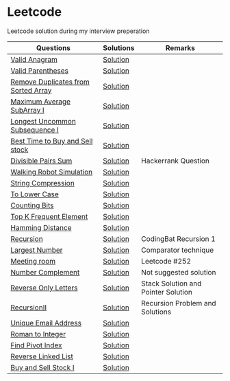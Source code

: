 # Leetcode 
Leetcode solution during my interview preperation

| Questions  | Solutions | Remarks |
| ------------- | ------------- | ------------- |
| [Valid Anagram](https://leetcode.com/problems/valid-anagram/description/)  | [Solution](https://github.com/manojkumarsmks/Leetcode/blob/master/ValidAnagram.java)|
| [Valid Parentheses](https://leetcode.com/problems/valid-parentheses/description/) | [Solution](https://github.com/manojkumarsmks/Leetcode/blob/master/ValidParentheses.java)|
| [Remove Duplicates from Sorted Array](https://leetcode.com/problems/remove-duplicates-from-sorted-array/description/) | [Solution](https://github.com/manojkumarsmks/Leetcode/blob/master/RemoveDupicateFromSortedArray.java)|
| [Maximum Average SubArray I](https://leetcode.com/problems/maximum-average-subarray-i/description/)| [Solution](https://github.com/manojkumarsmks/Leetcode/blob/master/MaximumAverageSubArrayI.java)|
| [Longest Uncommon Subsequence I](https://leetcode.com/problems/longest-uncommon-subsequence-i/description/)|[Solution](https://github.com/manojkumarsmks/Leetcode/blob/master/LongestUncommonSubsequenceI.java)|
| [Best Time to Buy and Sell stock](https://leetcode.com/problems/best-time-to-buy-and-sell-stock/description/)|[Solution](https://github.com/manojkumarsmks/Leetcode/blob/master/MaxStockProfitI.java)|
| [Divisible Pairs Sum](https://www.hackerrank.com/challenges/linkedin-practice-divisible-sum-pairs/problem)|[Solution](https://github.com/manojkumarsmks/Leetcode/blob/master/DivisiblePairsSum.java)| Hackerrank Question |
| [Walking Robot Simulation](https://leetcode.com/problems/walking-robot-simulation/description/)|[Solution](https://github.com/manojkumarsmks/Leetcode/blob/master/WalkingRobot.java)|
| [String Compression](https://leetcode.com/problems/string-compression/description/)|[Solution](https://github.com/manojkumarsmks/Leetcode/blob/master/StringCompression.java)|
| [To Lower Case](https://leetcode.com/problems/to-lower-case/)| [Solution](https://github.com/manojkumarsmks/Leetcode/blob/master/ToLowerCase.java)|
| [Counting Bits](https://leetcode.com/problems/counting-bits/description/)| [Solution](https://github.com/manojkumarsmks/Leetcode/blob/master/CountingBits.java)|
| [Top K Frequent Element](https://leetcode.com/problems/top-k-frequent-elements/description/)| [Solution](https://github.com/manojkumarsmks/Leetcode/blob/master/TopKFrequentElements.java)|
| [Hamming Distance](https://leetcode.com/problems/hamming-distance/description/) |[Solution](https://github.com/manojkumarsmks/Leetcode/blob/master/HammingDistance.java)|
| [Recursion](https://codingbat.com/java/Recursion-1) |[Solution](https://github.com/manojkumarsmks/Leetcode/tree/master/Recursion)|CodingBat Recursion 1|
|[Largest Number](https://leetcode.com/problems/largest-number/description/)|[Solution](https://github.com/manojkumarsmks/Leetcode/blob/master/LargestNumber.java)| Comparator technique |
|[Meeting room]()|[Solution](https://github.com/manojkumarsmks/Leetcode/blob/master/MeetingRooms.java)|Leetcode #252|
|[Number Complement](https://leetcode.com/problems/number-complement/description/)|[Solution](https://github.com/manojkumarsmks/Leetcode/blob/master/NumberComplement.java)|Not suggested solution|
|[Reverse Only Letters](https://leetcode.com/problems/reverse-only-letters/description/)|[Solution](https://github.com/manojkumarsmks/Leetcode/tree/master/RecursionII)|Stack Solution and Pointer Solution|
|[RecursionII](http://www.techiedelight.com/recursion-practice-problems-with-solutions/)|[Solution](https://github.com/manojkumarsmks/Leetcode/blob/master/ReverseOnlyLetters.java)|Recursion Problem and Solutions|
|[Unique Email Address](https://leetcode.com/problems/unique-email-addresses/)|[Solution](https://github.com/manojkumarsmks/Leetcode/blob/master/UniqueEmailAddress.java)|
|[Roman to Integer](https://leetcode.com/problems/roman-to-integer/)|[Solution](https://github.com/manojkumarsmks/Leetcode/blob/master/Roman2Integer.java)|
|[Find Pivot Index](https://leetcode.com/problems/find-pivot-index)|[Solution](https://github.com/manojkumarsmks/Leetcode/blob/master/FindPivotIndex.java)|
|[Reverse Linked List](https://leetcode.com/problems/reverse-linked-list/)|[Solution](https://github.com/manojkumarsmks/Leetcode/blob/master/RecursionII/ReverseLinkedList.java)|
|[Buy and Sell Stock I](https://leetcode.com/problems/best-time-to-buy-and-sell-stock/)|[Solution](https://github.com/manojkumarsmks/Leetcode/blob/master/BuynSellStockI.java)|
